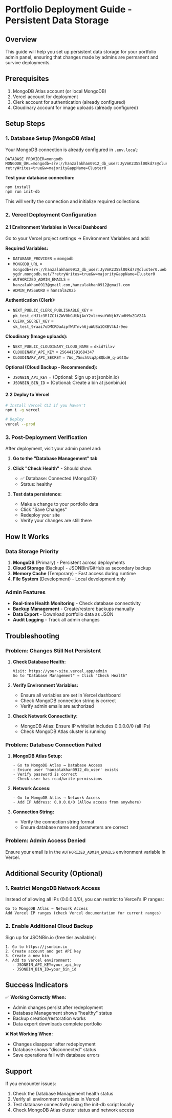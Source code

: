 # Portfolio Deployment Guide - Persistent Data Storage

## Overview

This guide will help you set up persistent data storage for your portfolio admin panel, ensuring that changes made by admins are permanent and survive deployments.

## Prerequisites

1. MongoDB Atlas account (or local MongoDB)
2. Vercel account for deployment
3. Clerk account for authentication (already configured)
4. Cloudinary account for image uploads (already configured)

## Setup Steps

### 1. Database Setup (MongoDB Atlas)

Your MongoDB connection is already configured in `.env.local`:
```
DATABASE_PROVIDER=mongodb
MONGODB_URL=mongodb+srv://hanzalakhan0912_db_user:JyVmK23SSl00kd77@cluster0.uebygdr.mongodb.net/?retryWrites=true&w=majority&appName=Cluster0
```

**Test your database connection:**
```bash
npm install
npm run init-db
```

This will verify the connection and initialize required collections.

### 2. Vercel Deployment Configuration

#### 2.1 Environment Variables in Vercel Dashboard

Go to your Vercel project settings → Environment Variables and add:

**Required Variables:**
- `DATABASE_PROVIDER` = `mongodb`
- `MONGODB_URL` = `mongodb+srv://hanzalakhan0912_db_user:JyVmK23SSl00kd77@cluster0.uebygdr.mongodb.net/?retryWrites=true&w=majority&appName=Cluster0`
- `AUTHORIZED_ADMIN_EMAILS` = `hanzalakhan0913@gmail.com,hanzalakhan0912@gmail.com`
- `ADMIN_PASSWORD` = `hanzala2025`

**Authentication (Clerk):**
- `NEXT_PUBLIC_CLERK_PUBLISHABLE_KEY` = `pk_test_dHJ1c3RlZC1iZWV0bGUtNjAuY2xlcmsuYWNjb3VudHMuZGV2JA`
- `CLERK_SECRET_KEY` = `sk_test_9raai7oDMCRDaAzpfWUTnvh6juWUBa1OXBV4kJr9eo`

**Cloudinary (Image uploads):**
- `NEXT_PUBLIC_CLOUDINARY_CLOUD_NAME` = `dkid7ilxv`
- `CLOUDINARY_API_KEY` = `256441591684347`
- `CLOUDINARY_API_SECRET` = `7Wo_75mchUcqZpBQbdH_q-aGtQw`

**Optional (Cloud Backup - Recommended):**
- `JSONBIN_API_KEY` = (Optional: Sign up at jsonbin.io)
- `JSONBIN_BIN_ID` = (Optional: Create a bin at jsonbin.io)

#### 2.2 Deploy to Vercel
```bash
# Install Vercel CLI if you haven't
npm i -g vercel

# Deploy
vercel --prod
```

### 3. Post-Deployment Verification

After deployment, visit your admin panel and:

1. **Go to the "Database Management" tab**
2. **Click "Check Health"** - Should show:
   - ✅ Database: Connected (MongoDB)
   - Status: healthy

3. **Test data persistence:**
   - Make a change to your portfolio data
   - Click "Save Changes"
   - Redeploy your site
   - Verify your changes are still there

## How It Works

### Data Storage Priority
1. **MongoDB** (Primary) - Persistent across deployments
2. **Cloud Storage** (Backup) - JSONBin/GitHub as secondary backup
3. **Memory Cache** (Temporary) - Fast access during runtime
4. **File System** (Development) - Local development only

### Admin Features
- **Real-time Health Monitoring** - Check database connectivity
- **Backup Management** - Create/restore backups manually
- **Data Export** - Download portfolio data as JSON
- **Audit Logging** - Track all admin changes

## Troubleshooting

### Problem: Changes Still Not Persistent

1. **Check Database Health:**
   ```
   Visit: https://your-site.vercel.app/admin
   Go to "Database Management" → Click "Check Health"
   ```

2. **Verify Environment Variables:**
   - Ensure all variables are set in Vercel dashboard
   - Check MongoDB connection string is correct
   - Verify admin emails are authorized

3. **Check Network Connectivity:**
   - MongoDB Atlas: Ensure IP whitelist includes 0.0.0.0/0 (all IPs)
   - Check MongoDB Atlas cluster is running

### Problem: Database Connection Failed

1. **MongoDB Atlas Setup:**
   ```
   - Go to MongoDB Atlas → Database Access
   - Ensure user 'hanzalakhan0912_db_user' exists
   - Verify password is correct
   - Check user has read/write permissions
   ```

2. **Network Access:**
   ```
   - Go to MongoDB Atlas → Network Access
   - Add IP Address: 0.0.0.0/0 (Allow access from anywhere)
   ```

3. **Connection String:**
   - Verify the connection string format
   - Ensure database name and parameters are correct

### Problem: Admin Access Denied

Ensure your email is in the `AUTHORIZED_ADMIN_EMAILS` environment variable in Vercel.

## Additional Security (Optional)

### 1. Restrict MongoDB Network Access
Instead of allowing all IPs (0.0.0.0/0), you can restrict to Vercel's IP ranges:
```
Go to MongoDB Atlas → Network Access
Add Vercel IP ranges (check Vercel documentation for current ranges)
```

### 2. Enable Additional Cloud Backup

Sign up for JSONBin.io (free tier available):
```
1. Go to https://jsonbin.io
2. Create account and get API key
3. Create a new bin
4. Add to Vercel environment:
   - JSONBIN_API_KEY=your_api_key
   - JSONBIN_BIN_ID=your_bin_id
```

## Success Indicators

✅ **Working Correctly When:**
- Admin changes persist after redeployment
- Database Management shows "healthy" status
- Backup creation/restoration works
- Data export downloads complete portfolio

❌ **Not Working When:**
- Changes disappear after redeployment
- Database shows "disconnected" status
- Save operations fail with database errors

## Support

If you encounter issues:
1. Check the Database Management health status
2. Verify all environment variables in Vercel
3. Test database connectivity using the init-db script locally
4. Check MongoDB Atlas cluster status and network access